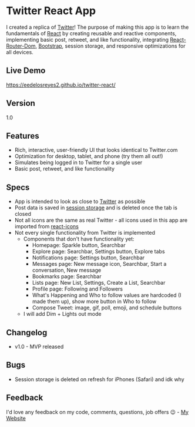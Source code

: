 # Twitter React App

I created a replica of [Twitter](https://twitter.com/)! The purpose of making this app is to learn the fundamentals of [React](https://reactjs.org/) by creating reusable and reactive components, implementing basic post, retweet, and like functionality, integrating [React-Router-Dom](https://www.npmjs.com/package/react-router-dom), [Bootstrap](https://www.npmjs.com/package/react-router-dom), session storage, and responsive optimizations for all devices.

## Live Demo

https://eedelosreyes2.github.io/twitter-react/

## Version

1.0

## Features
- Rich, interactive, user-friendly UI that looks identical to Twitter.com
- Optimization for desktop, tablet, and phone (try them all out!)
- Simulates being logged in to Twitter for a single user
- Basic post, retweet, and like functionality

## Specs

-   App is intended to look as close to [Twitter](https://twitter.com/) as possible
-   Post data is saved in [session storage](https://developer.mozilla.org/en-US/docs/Web/API/Window/sessionStorage) and is deleted once the tab is closed
-   Not all icons are the same as real Twitter - all icons used in this app are imported from [react-icons](https://react-icons.github.io/react-icons/)
-   Not every single functionality from Twitter is implemented
    -   Components that don't have functionality yet:
        -   Homepage: Sparkle button, Searchbar
        -   Explore page: Searchbar, Settings button, Explore tabs
        -   Notifications page: Settings button, Searchbar
        -   Messages page: New message icon, Searchbar, Start a conversation, New message
        -   Bookmarks page: Searchbar
        -   Lists page: New List, Settings, Create a List, Searchbar
        -   Profile page: Following and Followers
        -   What's Happening and Who to follow values are hardcoded (I made them up), show more button in Who to follow
        -   Compose Tweet: image, gif, poll, emoji, and schedule buttons
    -   I will add Dim + Lights out mode

## Changelog

-   v1.0 - MVP released

## Bugs

- Session storage is deleted on refresh for iPhones (Safari) and idk why

## Feedback

I'd love any feedback on my code, comments, questions, job offers 😉 - [My Website](https://eedelosreyes2.github.io)
